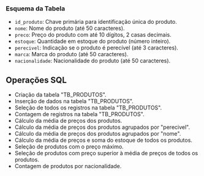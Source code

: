### Esquema da Tabela

- `id_produto`: Chave primária para identificação única do produto.
- `nome`: Nome do produto (até 50 caracteres).
- `preco`: Preço do produto com até 10 dígitos, 2 casas decimais.
- `estoque`: Quantidade em estoque do produto (número inteiro).
- `perecivel`: Indicação se o produto é perecível (até 3 caracteres).
- `marca`: Marca do produto (até 50 caracteres).
- `nacionalidade`: Nacionalidade do produto (até 50 caracteres).

## Operações SQL

- Criação da tabela "TB_PRODUTOS".
- Inserção de dados na tabela "TB_PRODUTOS".
- Seleção de todos os registros na tabela "TB_PRODUTOS".
- Contagem de registros na tabela "TB_PRODUTOS".
- Cálculo da média de preços dos produtos.
- Cálculo da média de preços dos produtos agrupados por "perecivel".
- Cálculo da média de preços dos produtos agrupados por "nome".
- Cálculo da média de preços e soma do estoque de todos os produtos.
- Seleção de produtos com o preço máximo.
- Seleção de produtos com preço superior à média de preços de todos os produtos.
- Contagem de produtos por nacionalidade.
